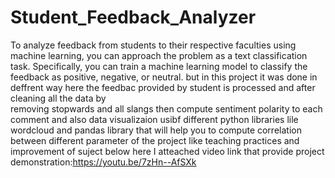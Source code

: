# Student_Feedback_Analyzer
 To analyze feedback from students to their respective faculties using machine learning, you can approach the problem as a text classification task.
 Specifically, you can train a machine learning model to classify the feedback as positive, negative, or neutral.
 but in this project it was done in deffrent way  here the feedbac provided by student is processed and after cleaning all the data by  
 removing stopwards and all slangs then compute sentiment polarity to each comment  and also  data visualizaion  usibf different python libraries 
 lile wordcloud  and pandas library that will help you  to compute correlation between different parameter of the project like teaching practices 
 and improvement  of suject
 below here I atteached video link that provide project demonstration:https://youtu.be/7zHn--AfSXk
